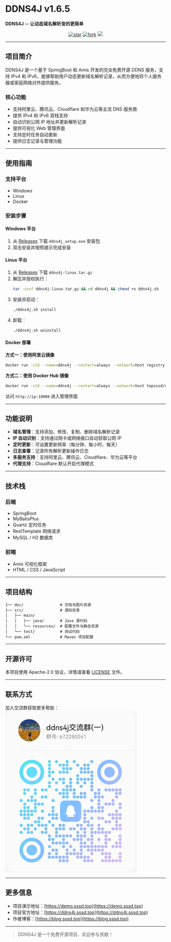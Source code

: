 # DDNS4J v1.6.5

**DDNS4J -- 让动态域名解析变的更简单**

<p align="center">
<a href='https://gitee.com/Xsssd/ddns4j/stargazers'><img src='https://gitee.com/Xsssd/ddns4j/badge/star.svg?theme=dark' alt='star'></img></a>
<a href='https://gitee.com/Xsssd/ddns4j/members'><img src='https://gitee.com/Xsssd/ddns4j/badge/fork.svg?theme=dark' alt='fork'></img></a>
<a href='https://img.shields.io/badge/license-apache-blue'><img src='https://img.shields.io/badge/license-apache-blue'></img></a>
</p>

---

## 项目简介

DDNS4J 是一个基于 SpringBoot 和 Amis 开发的完全免费开源 DDNS 服务，支持 IPv4 和 IPv6，能够帮助用户动态更新域名解析记录，从而方便地将个人服务器或家庭网络对外提供服务。

### 核心功能
- 支持阿里云、腾讯云、Cloudflare 和华为云等主流 DNS 服务商
- 提供 IPv4 和 IPv6 双栈支持
- 自动识别公网 IP 地址并更新解析记录
- 提供可视化 Web 管理界面
- 支持定时任务自动更新
- 提供日志记录与管理功能

---

## 使用指南

### 支持平台
- Windows
- Linux
- Docker

### 安装步骤

#### Windows 平台
1. 从 [Releases](https://gitee.com/Xsssd/ddns4j/releases) 下载 `ddns4j_setup.exe` 安装包
2. 双击安装并按照提示完成安装

#### Linux 平台
1. 从 [Releases](https://gitee.com/Xsssd/ddns4j/releases) 下载 `ddns4j-linux.tar.gz`
2. 解压并授权执行：
   ```bash
   tar -zxvf ddns4j-linux.tar.gz && cd ddns4j && chmod +x ddns4j.sh
   ```
3. 安装并启动：
   ```bash
   ./ddns4j.sh install
   ```
4. 卸载：
   ```bash
   ./ddns4j.sh uninstall
   ```

#### Docker 部署
**方式一：使用阿里云镜像**
```bash
docker run -itd --name=ddns4j --restart=always --network=host registry.cn-hangzhou.aliyuncs.com/sssd/ddns4j:v1.6.5
```

**方式二：使用 Docker Hub 镜像**
```bash
docker run -itd --name=ddns4j --restart=always --network=host topsssd/ddns4j:v1.6.5
```

访问 `http://ip:10000` 进入管理界面

---

## 功能说明

- **域名管理**：支持添加、修改、复制、删除域名解析记录
- **IP 自动识别**：支持通过网卡或网络接口自动获取公网 IP
- **定时更新**：可设置更新频率（每分钟、每小时、每天）
- **日志查看**：记录所有解析更新操作日志
- **多服务支持**：支持阿里云、腾讯云、Cloudflare、华为云等平台
- **代理支持**：Cloudflare 默认开启代理模式

---

## 技术栈

### 后端
- SpringBoot
- MyBatisPlus
- Quartz 定时任务
- RestTemplate 网络请求
- MySQL / H2 数据库

### 前端
- Amis 可视化框架
- HTML / CSS / JavaScript

---

## 项目结构

```
├── doc/                # 文档与图片资源
├── src/                # 源码目录
│   ├── main/
│   │   ├── java/       # Java 源代码
│   │   └── resources/  # 配置文件与静态资源
│   └── test/           # 测试代码
└── pom.xml             # Maven 项目配置
```

---

## 开源许可

本项目使用 Apache-2.0 协议，详情请查看 [LICENSE](LICENSE) 文件。

---

## 联系方式

加入交流群获取更多帮助：
![QQ群二维码](doc/ddns4j交流群(一)群二维码.png)

---

## 更多信息

- 项目演示地址：[https://demo.sssd.top](https://demo.sssd.top)
- 项目官方地址：[https://ddns4j.sssd.top](https://ddns4j.sssd.top)
- 作者博客：[https://blog.sssd.top](https://blog.sssd.top)

---

> DDNS4J 是一个免费开源项目，欢迎参与贡献！